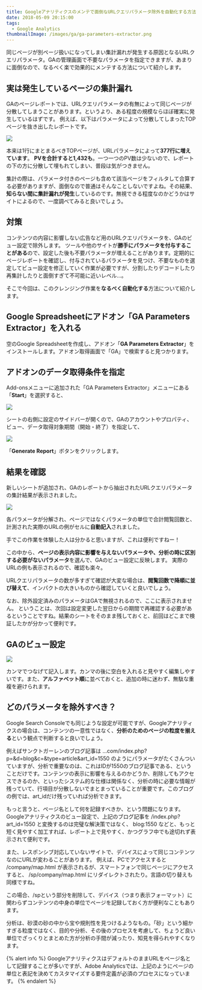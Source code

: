 ```yaml
---
title: Googleアナリティクスのメンテで面倒なURLクエリパラメータ除外を自動化する方法
date: 2018-05-09 20:15:00
tags:
  - Google Analytics
thumbnailImage: /images/ga/ga-parameters-extractor.png
---
```


同じページが別ページ扱いになってしまい集計漏れが発生する原因となるURLクエリパラメータ。GAの管理画面で不要なパラメータを指定できますが、あまりに面倒なので、なるべく楽で効果的にメンテする方法について紹介します。
<!-- more -->

## 実は発生しているページの集計漏れ

GAのページレポートでは、URLクエリパラメータの有無によって同じページが分散してしまうことがあります。というより、ある程度の規模ならほぼ確実に発生しているはずです。
例えば、以下はパラメータによって分散してしまったTOPページを抜き出したレポートです。

![](/images/ga/ga-parameters-page-report.png)

本来は1行にまとまるべきTOPページが、URLパラメータによって**377行に増えています**。
**PVを合計すると1,432も**。一つ一つのPV数は少ないので、レポートの下の方に分散して埋もれてしまい、普段は気がつきません。

集計の際は、パラメータ付きのページも含めて該当ページをフィルタして合算する必要がありますが、面倒なので普通はそんなことしないですよね。その結果、**知らない間に集計漏れが発生**しているのです。無視できる程度なのかどうかはサイトによるので、一度調べてみると良いでしょう。

## 対策

コンテンツの内容に影響しない広告など用のURLクエリパラメータを、GAのビュー設定で除外します。
ツールや他のサイトが**勝手にパラメータを付与することがある**ので、設定した後も不要パラメータが増えることがあります。定期的にページレポートを確認し、付与されているパラメータを見つけ、不要なものを選定してビュー設定を修正していく作業が必要ですが、分割したりデコードしたり再集計したりと面倒すぎて不可能に近いレベル…。

そこで今回は、このクレンジング作業を**なるべく自動化する**方法について紹介します。

## Google Spreadsheetにアドオン「GA Parameters Extractor」を入れる

空のGoogle Spreadsheetを作成し、アドオン「**GA Parameters Extractor**」をインストールします。アドオン取得画面で「GA」で検索すると見つかります。

## アドオンのデータ取得条件を指定

Add-onsメニューに追加された「GA Parameters Extractor」メニューにある「**Start**」を選択すると、

![](/images/ga/ga-parameters-extractor-menu.png)

シートの右側に設定のサイドバーが開くので、GAのアカウントやプロパティ、ビュー、データ取得対象期間（開始・終了）を指定して、

![](/images/ga/ga-parameters-extractor-sidebar.png)

「**Generate Report**」ボタンをクリックします。

## 結果を確認

新しいシートが追加され、GAのレポートから抽出されたURLクエリパラメータの集計結果が表示されました。

![](/images/ga/ga-parameters-extractor-result.png)

各パラメータが分解され、ページではなくパラメータの単位で合計閲覧回数と、計測された実際のURLの例がセルに**自動記入**されました。

手でこの作業を体験した人は分かると思いますが、これは便利ですねー！

この中から、**ページの表示内容に影響を与えないパラメータや、分析の時に区別する必要がないパラメータ**を選んで、GAのビュー設定に反映します。
実際のURLの例も表示されるので、確認も楽々。

URLクエリパラメータの数が多すぎて確認が大変な場合は、**閲覧回数で降順に並び替えて**、インパクトの大きいものから確認していくと良いでしょう。

なお、除外設定済みのパラメータはGAで無視されるので、ここに表示されません。
ということは、次回は設定変更した翌日からの期間で再確認する必要があるということですね。結果のシートをそのまま残しておくと、前回はどこまで検証したかが分かって便利です。

## GAのビュー設定

![](/images/ga/ga-parameters-view-setting.png)

カンマでつなげて記入します。カンマの後に空白を入れると見やすく編集しやすいです。また、**アルファベット順**に並べておくと、追加の時に迷わず、無駄な重複を避けられます。

## どのパラメータを除外すべき？

Google Search Consoleでも同じような設定が可能ですが、Googleアナリティクスの場合は、コンテンツの一意性ではなく、**分析のためのページの粒度を揃える**という観点で判断すると良いでしょう。

例えばサンクトガーレンのブログ記事は
...com/index.php?p=&d=blog&c=&type=article&art_id=1550
のようにパラメータがたくさんついていますが、分析で重要なのは、これはIDが1550のブログ記事である、ということだけです。コンテンツの表示に影響を与えるのかどうか、削除してもアクセスできるのか、といったシステム的な仕様は関係なく、分析の時に必要な情報が残っていて、行項目が分散しないでまとまっていることが重要です。このブログの例では、art_idだけ残っていれば分析できます。

もっと言うと、ページ名として何を記録すべきか、という問題になります。
Googleアナリティクスのビュー設定で、上記のブログ記事を
/index.php?art_id=1550
と変換するのは完璧な解決策ではなく、
blog:1550
などと、もっと短く見やすく加工すれば、レポート上で見やすく、かつグラフ中でも途切れず表示されて便利です。

また、レスポンシブ対応していないサイトで、デバイスによって同じコンテンツなのにURLが変わることがあります。
例えば、PCでアクセスすると
/company/map.html
が表示されるが、スマートフォンで同じページにアクセスすると、
/sp/company/map.html
にリダイレクトされたり。言語の切り替えも同様ですね。

この場合、/spという部分を削除して、デバイス（つまり表示フォーマット）に関わらずコンテンツの中身の単位でページを記録しておく方が便利なこともあります。

分析は、砂漠の砂の中から宝や規則性を見つけるようなもの。「砂」という細かすぎる粒度ではなく、目的や分析、その後のプロセスを考慮して、ちょうど良い単位でざっくりとまとめた方が分析の手間が減ったり、知見を得られやすくなります。

{% alert info %}
GoogleアナリティクスはデフォルトのままURLをページ名として記録することが多いですが、Adobe Analyticsでは、上記のようにページの単位と表記を決めてカスタマイズする要件定義が必須のプロセスになっています。
{% endalert %}
